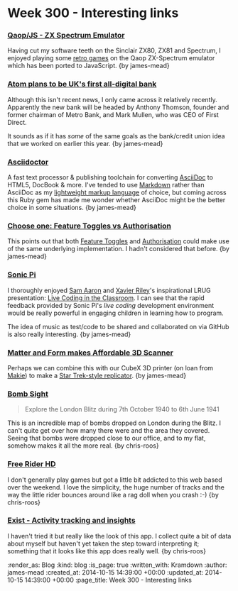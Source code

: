 Week 300 - Interesting links
============================

### [Qaop/JS - ZX Spectrum Emulator](http://torinak.com/qaop/info)

Having cut my software teeth on the Sinclair ZX80, ZX81 and Spectrum, I enjoyed playing some [retro games](http://torinak.com/qaop/games) on the Qaop ZX-Spectrum emulator which has been ported to JavaScript. {by james-mead}


### [Atom plans to be UK's first all-digital bank](http://www.theguardian.com/money/2014/apr/09/atom-digital-bank-metro-first-direct)

Although this isn't recent news, I only came across it relatively recently. Apparently the new bank will be headed by Anthony Thomson, founder and former chairman of Metro Bank, and Mark Mullen, who was CEO of First Direct.

It sounds as if it has _some_ of the same goals as the bank/credit union idea that we worked on earlier this year. {by james-mead}


### [Asciidoctor](http://asciidoctor.org/)

A fast text processor & publishing toolchain for converting [AsciiDoc](http://www.methods.co.nz/asciidoc/) to HTML5, DocBook & more. I've tended to use [Markdown](http://daringfireball.net/projects/markdown/) rather than AsciiDoc as my [lightweight markup language](http://en.wikipedia.org/wiki/Lightweight_markup_language) of choice, but coming across this Ruby gem has made me wonder whether AsciiDoc might be the better choice in some situations. {by james-mead}


### [Choose one: Feature Toggles vs Authorisation](http://code.joejag.com/2014/feature-toggles-vs-authorisation.html)

This points out that both [Feature Toggles](http://martinfowler.com/bliki/FeatureToggle.html) and [Authorisation](http://en.wikipedia.org/wiki/Authorization) could make use of the same underlying implementation. I hadn't considered that before. {by james-mead}


### [Sonic Pi](http://sonic-pi.net/)

I thoroughly enjoyed [Sam Aaron](http://sam.aaron.name/) and [Xavier Riley](http://xavierriley.co.uk/)'s inspirational LRUG presentation: [Live Coding in the Classroom](https://skillsmatter.com/skillscasts/5809-live-coding-in-the-classroom). I can see that the rapid feedback provided by Sonic Pi's _live coding_ development environment would be really powerful in engaging children in learning how to program.

The idea of music as test/code to be shared and collaborated on via GitHub is also really interesting. {by james-mead}


### [Matter and Form makes Affordable 3D Scanner](http://3dprintingindustrynews.com/matter-form-makes-affordable-3d-scanner/)

Perhaps we can combine this with our CubeX 3D printer (on loan from [Makie](http://mymakie.com/)) to make a [Star Trek-style replicator](http://en.wikipedia.org/wiki/Replicator_(Star_Trek)). {by james-mead}


### [Bomb Sight](http://bombsight.org/)

> Explore the London Blitz during 7th October 1940 to 6th June 1941

This is an incredible map of bombs dropped on London during the Blitz. I can't quite get over how many there were and the area they covered. Seeing that bombs were dropped close to our office, and to my flat, somehow makes it all the more real. {by chris-roos}


### [Free Rider HD](http://www.freeriderhd.com/)

I don't generally play games but got a little bit addicted to this web based over the weekend. I love the simplicity, the huge number of tracks and the way the little rider bounces around like a rag doll when you crash :-) {by chris-roos}


### [Exist - Activity tracking and insights](https://exist.io/)

I haven't tried it but really like the look of this app. I collect quite a bit of data about myself but haven't yet taken the step toward interpreting it; something that it looks like this app does really well. {by chris-roos}


:render_as: Blog
:kind: blog
:is_page: true
:written_with: Kramdown
:author: james-mead
:created_at: 2014-10-15 14:39:00 +00:00
:updated_at: 2014-10-15 14:39:00 +00:00
:page_title: Week 300 - Interesting links
